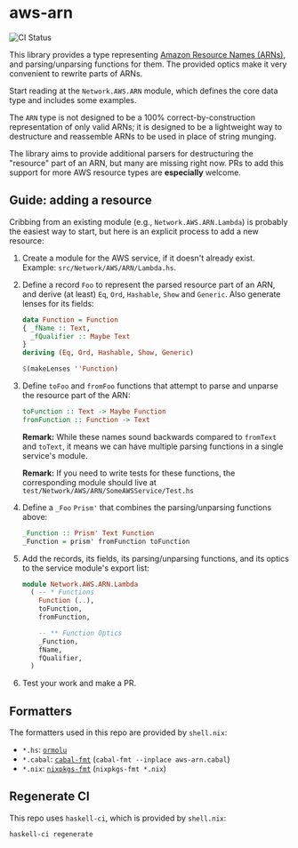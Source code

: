 # aws-arn

![CI Status](https://github.com/bellroy/aws-arn/actions/workflows/haskell-ci.yml/badge.svg)

This library provides a type representing [Amazon Resource Names
(ARNs)](https://docs.aws.amazon.com/general/latest/gr/aws-arns-and-namespaces.html),
and parsing/unparsing functions for them. The provided optics make it
very convenient to rewrite parts of ARNs.

Start reading at the `Network.AWS.ARN` module, which defines the core
data type and includes some examples.

The `ARN` type is not designed to be a 100% correct-by-construction
representation of only valid ARNs; it is designed to be a lightweight
way to destructure and reassemble ARNs to be used in place of string
munging.

The library aims to provide additional parsers for destructuring the
"resource" part of an ARN, but many are missing right now. PRs to add
this support for more AWS resource types are **especially** welcome.

## Guide: adding a resource

Cribbing from an existing module (e.g., `Network.AWS.ARN.Lambda`) is
probably the easiest way to start, but here is an explicit process to
add a new resource:

1. Create a module for the AWS service, if it doesn't already
   exist. Example: `src/Network/AWS/ARN/Lambda.hs`.

2. Define a record `Foo` to represent the parsed resource part of an
   ARN, and derive (at least) `Eq`, `Ord`, `Hashable`, `Show` and
   `Generic`. Also generate lenses for its fields:

   ```haskell
   data Function = Function
   { _fName :: Text,
     _fQualifier :: Maybe Text
   }
   deriving (Eq, Ord, Hashable, Show, Generic)

   $(makeLenses ''Function)
   ```

3. Define `toFoo` and `fromFoo` functions that attempt to parse and
   unparse the resource part of the ARN:

   ```haskell
   toFunction :: Text -> Maybe Function
   fromFunction :: Function -> Text
   ```

   **Remark:** While these names sound backwards compared to
   `fromText` and `toText`, it means we can have multiple parsing
   functions in a single service's module.

   **Remark:** If you need to write tests for these functions, the
   corresponding module should live at
   `test/Network/AWS/ARN/SomeAWSService/Test.hs`

4. Define a `_Foo` `Prism'` that combines the parsing/unparsing
   functions above:

   ```haskell
   _Function :: Prism' Text Function
   _Function = prism' fromFunction toFunction
   ```

5. Add the records, its fields, its parsing/unparsing functions, and
   its optics to the service module's export list:

   ```haskell
   module Network.AWS.ARN.Lambda
     ( -- * Functions
       Function (..),
       toFunction,
       fromFunction,

       -- ** Function Optics
       _Function,
       fName,
       fQualifier,
     )
   ```

6. Test your work and make a PR.

## Formatters

The formatters used in this repo are provided by `shell.nix`:

* `*.hs`: [`ormolu`](https://github.com/tweag/ormolu)
* `*.cabal`:
  [`cabal-fmt`](https://hackage.haskell.org/package/cabal-fmt)
  (`cabal-fmt --inplace aws-arn.cabal`)
* `*.nix`:
  [`nixpkgs-fmt`](https://github.com/nix-community/nixpkgs-fmt)
  (`nixpkgs-fmt *.nix`)

## Regenerate CI

This repo uses `haskell-ci`, which is provided by `shell.nix`:

```shell
haskell-ci regenerate
```
